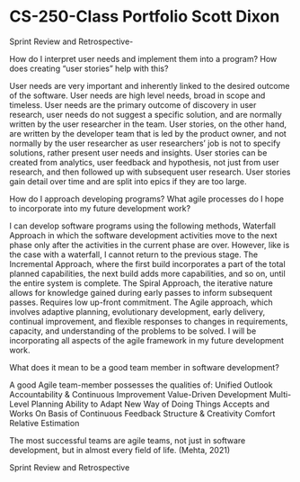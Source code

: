 # CS-250-Class Portfolio Scott Dixon
Sprint Review and Retrospective-


How do I interpret user needs and implement them into a program? How does creating “user stories” help with this?

User needs are very important and inherently linked to the desired outcome of the software. User needs are high level needs, broad in scope and timeless.
User needs are the primary outcome of discovery in user research, user needs do not suggest a specific solution, and are normally written by the user researcher in the team. User stories, on the other hand, are written by the developer team that is led by the product owner, and not normally by the user researcher as user researchers’ job is not to specify solutions, rather present user needs and insights. User stories can be created from analytics, user feedback and hypothesis, not just from user research, and then followed up with subsequent user research. User stories gain detail over time and are split into epics if they are too large.

How do I approach developing programs? What agile processes do I hope to incorporate into my future development work?

I can develop software programs using the following methods, Waterfall Approach in which the software development activities move to the next phase only after the activities in the current phase are over. However, like is the case with a waterfall, I cannot return to the previous stage. The Incremental Approach, where the first build incorporates a part of the total planned capabilities, the next build adds more capabilities, and so on, until the entire system is complete. The Spiral Approach, the iterative nature allows for knowledge gained during early passes to inform subsequent passes. Requires low up-front commitment. The Agile approach, which 
involves adaptive planning, evolutionary development, early delivery, continual improvement, and flexible responses to changes in requirements, capacity, and understanding of the problems to be solved. I will be incorporating all aspects of the agile framework in my future development work.

What does it mean to be a good team member in software development?

A good Agile team-member possesses the qualities of: 
Unified Outlook
Accountability & Continuous Improvement
Value-Driven Development
Multi-Level Planning
Ability to Adapt New Way of Doing Things
Accepts and Works On Basis of Continuous Feedback
Structure & Creativity Comfort
Relative Estimation

The most successful teams are agile teams, not just in software development, but in almost every field of life. (Mehta, 2021)







Sprint Review and Retrospective

